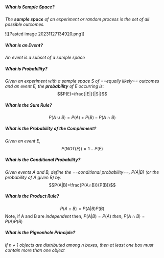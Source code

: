 
##### What is Sample Space?
*The **sample space** of an experiment or random process is the set of all possible outcomes.*

![[Pasted image 20231127134920.png]]


##### What is an Event?
*An event is a subset of a sample space*


##### What is Probability?
*Given an experiment with a sample space S of ==equally likely== outcomes and an event E, the **probability** of E occurring is:*
$$P(E)=\frac{|E|}{|S|}$$


##### What is the Sum Rule?
$$P(A ∪ B) = P(A) + P(B) - P(A ∩ B)$$


##### What is the Probability of the Complement?
*Given an event E,*
$$P(NOT(E))=1-P(E)$$


##### What is the Conditional Probability?
*Given events A and B, define the ==conditional probability==, $P(A|B)$ (or the probability of A given B) by:*
$$P(A|B)=\frac{P(A∩B)}{P(B)}$$

##### What is the Product Rule?
$$P(A∩B) = P(A|B)P(B)$$
Note, if A and B are <em>independent</em> then,
$P(A|B)=P(A)$ *then*, $P(A∩B)=P(A)P(B)$


##### What is the Pigeonhole Principle?
*if $n+1$ objects are distributed among $n$ boxes, then at least one box must contain more than one object*